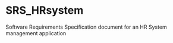 # SRS_HRsystem
Software Requirements Specification document for an HR System management application
